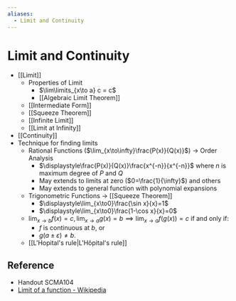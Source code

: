 ```yaml
---
aliases:
  - Limit and Continuity
---
```


# Limit and Continuity

- [[Limit]]
	- Properties of Limit
		- $\lim\limits_{x\to a} c = c$
		- [[Algebraic Limit Theorem]]
	- [[Intermediate Form]]
	- [[Squeeze Theorem]]
	- [[Infinite Limit]]
	- [[Limit at Infinity]]
- [[Continuity]]
- Technique for finding limits
	- Rational Functions ($\lim_{x\to\infty}\frac{P(x)}{Q(x)}$) → Order Analysis
		- $\displaystyle\frac{P(x)}{Q(x)}\frac{x^{-n}}{x^{-n}}$ where $n$ is maximum degree of $P$ and $Q$
		- May extends to limits at zero ($0=\frac{1}{\infty}$) and others
		- May extends to general function with polynomial expansions
	- Trigonometric Functions → [[Squeeze Theorem]]
		- $\displaystyle\lim_{x\to0}\frac{\sin x}{x}=1$
		- $\displaystyle\lim_{x\to0}\frac{1-\cos x}{x}=0$
	- $\displaystyle\lim_{x\to b}f(x)=c,\lim_{x\to a}g(x)=b\implies\lim_{x\to a}f(g(x))=c$ if and only if:  
		- $f$ is continuous at $b$, or  
		- $g(a\pm\varepsilon)\ne b$.
	- [[L'Hopital's rule|L'Hôpital's rule]]

## Reference

- Handout SCMA104
- [Limit of a function - Wikipedia](https://en.wikipedia.org/wiki/Limit_of_a_function)
